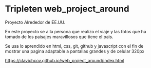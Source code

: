# Tripleten web_project_around

Proyecto Alrededor de EE.UU.

En este proyecto se a la persona que realizo el viaje y las fotos que ha tomado de los paisajes maravillosos que tiene el pais.

Se usa lo aprendido en html, css, git, github y javascript con el fin de mostrar una pagina adaptable  a pantallas grandes y de celular 320px

https://clavichcov.github.io/web_project_around/index.html